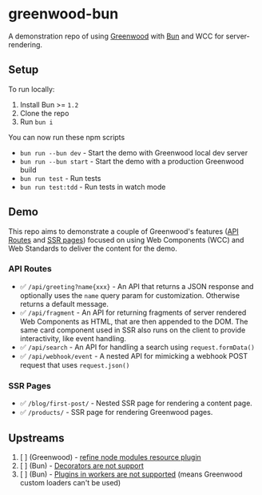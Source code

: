 # greenwood-bun

A demonstration repo of using [Greenwood](https://greenwoodjs.dev/) with [Bun](https://bun.sh/) and WCC for server-rendering.

## Setup

To run locally:

1. Install Bun >= `1.2`
1. Clone the repo
1. Run `bun i`

You can now run these npm scripts
- `bun run --bun dev` - Start the demo with Greenwood local dev server
- `bun run --bun start` - Start the demo with a production Greenwood build
- `bun run test` - Run tests
- `bun run test:tdd` - Run tests in watch mode

## Demo

This repo aims to demonstrate a couple of Greenwood's features ([API Routes](https://www.greenwoodjs.io/docs/api-routes/) and [SSR pages](https://www.greenwoodjs.io/docs/server-rendering/#routes)) focused on using Web Components (WCC) and Web Standards to deliver the content for the demo.

### API Routes

- ✅  `/api/greeting?name{xxx}` - An API that returns a JSON response and optionally uses the `name` query param for customization.  Otherwise returns a default message.
- ✅ `/api/fragment` - An API for returning fragments of server rendered Web Components as HTML, that are then appended to the DOM.  The same card component used in SSR also runs on the client to provide interactivity, like event handling.
- ✅ `/api/search` - An API for handling a search using `request.formData()`
- ✅ `/api/webhook/event` - A nested API for mimicking a webhook POST request that uses `request.json()`

### SSR Pages

- ✅ `/blog/first-post/` - Nested SSR page for rendering a content page.
- ✅ `/products/` - SSR page for rendering Greenwood pages.

## Upstreams

1. [ ] (Greenwood) - [refine node modules resource plugin](https://github.com/ProjectEvergreen/greenwood/pull/1577/)
1. [ ] (Bun) - [Decorators are not support](https://github.com/oven-sh/bun/issues/4122#issuecomment-2775035141)
1. [ ] (Bun) - [Plugins in workers are not supported](https://github.com/oven-sh/bun/issues/12608#issuecomment-3342167423) (means Greenwood custom loaders can't be used)